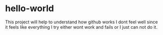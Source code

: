 # hello-world
This project will help to understand how github works 
I dont feel well since it feels like everything I try either wont work and fails or I just can not do it. 
